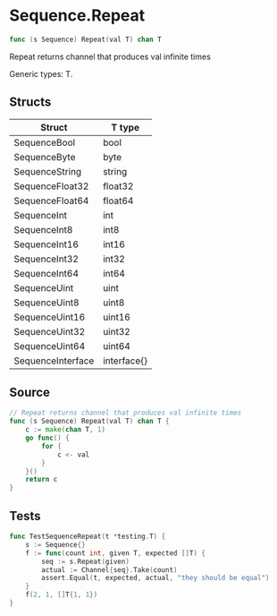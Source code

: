 # Sequence.Repeat

```go
func (s Sequence) Repeat(val T) chan T
```

Repeat returns channel that produces val infinite times

Generic types: T.

## Structs

| Struct | T type |
| ------ | ------ |
| SequenceBool | bool |
| SequenceByte | byte |
| SequenceString | string |
| SequenceFloat32 | float32 |
| SequenceFloat64 | float64 |
| SequenceInt | int |
| SequenceInt8 | int8 |
| SequenceInt16 | int16 |
| SequenceInt32 | int32 |
| SequenceInt64 | int64 |
| SequenceUint | uint |
| SequenceUint8 | uint8 |
| SequenceUint16 | uint16 |
| SequenceUint32 | uint32 |
| SequenceUint64 | uint64 |
| SequenceInterface | interface{} |

## Source

```go
// Repeat returns channel that produces val infinite times
func (s Sequence) Repeat(val T) chan T {
	c := make(chan T, 1)
	go func() {
		for {
			c <- val
		}
	}()
	return c
}
```

## Tests

```go
func TestSequenceRepeat(t *testing.T) {
	s := Sequence{}
	f := func(count int, given T, expected []T) {
		seq := s.Repeat(given)
		actual := Channel{seq}.Take(count)
		assert.Equal(t, expected, actual, "they should be equal")
	}
	f(2, 1, []T{1, 1})
}
```